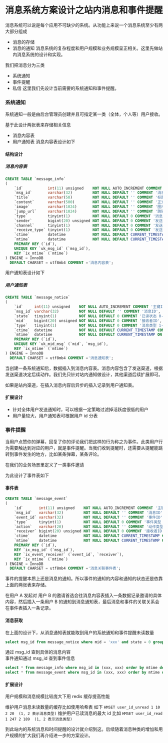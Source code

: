 # 消息系统方案设计之站内消息和事件提醒

消息系统可以说是每个应用不可缺少的系统。从功能上来说一个消息系统至少有两大部分组成

* 消息的存储
* 消息的通知
消息系统的复杂程度和用户规模和业务规模呈正相关。这里先做站内消息系统的设计和实现。  

我们把消息分为三类  

* 系统通知
* 事件提醒
* 私信
这里我们先设计当前需要的系统通知和事件提醒。  

### 系统通知
系统通知一般是由后台管理员创建并且可指定某一类（全体，个人等）用户接收。 

基于此设计两张表来存储相关信息

* 消息内容表
* 用户通知表
消息内容表设计如下

#### 结构设计
##### 消息内容表  
```sql
CREATE TABLE `message_info`
(
    `id`           int(11) unsigned    NOT NULL AUTO_INCREMENT COMMENT '主键ID',
    `msg_id`       varchar(32)         NOT NULL DEFAULT '' COMMENT '消息ID',
    `title`        varchar(50)         NOT NULL DEFAULT '' COMMENT '标题',
    `content`      varchar(500)        NOT NULL DEFAULT '' COMMENT '正文',
    `image`        varchar(1024)       NOT NULL DEFAULT '' COMMENT '图片地址',
    `jump_url`     varchar(1024)       NOT NULL DEFAULT '' COMMENT '跳转链接',
    `type`         tinyint(1)          NOT NULL DEFAULT 0 COMMENT '消息类型 1-系统消息 2-创作邀请 100-其他',
    `sender`       bigint(20) unsigned NOT NULL DEFAULT 0 COMMENT '发送者ID',
    `channel`      tinyint(1)          NOT NULL DEFAULT 0 COMMENT '发送渠道 1-站内 2-短信 3-推送',
    `receive_type` tinyint(1)          NOT NULL DEFAULT 0 COMMENT '发送渠道 1-白名单 2-黑名单 3-单一用户 100-全部',
    `ctime`        datetime            NOT NULL DEFAULT CURRENT_TIMESTAMP COMMENT '创建时间',
    `mtime`        datetime            NOT NULL DEFAULT CURRENT_TIMESTAMP ON UPDATE CURRENT_TIMESTAMP COMMENT '修改时间',
    PRIMARY KEY (`id`),
    UNIQUE KEY `uk_msg_id` (`msg_id`),
    KEY `ix_mtime` (`mtime`)
) ENGINE = InnoDB
  DEFAULT CHARSET = utf8mb4 COMMENT ='消息内容表';
```

用户通知表设计如下
##### 用户通知表
```sql
CREATE TABLE `message_notice`
(
    `id`     int(11) unsigned    NOT NULL AUTO_INCREMENT COMMENT '主键ID',
    `msg_id` varchar(32)         NOT NULL DEFAULT '' COMMENT '消息ID',
    `state`  tinyint(1)          NOT NULL DEFAULT 0 COMMENT '已读状态 0-未读 1-已读',
    `mid`    bigint(20) unsigned NOT NULL DEFAULT 0 COMMENT '接收者ID',
    `type`   tinyint(1)          NOT NULL DEFAULT 0 COMMENT '消息类型 1-系统消息 2-创作邀请 100-其他',
    `ctime`  datetime            NOT NULL DEFAULT CURRENT_TIMESTAMP COMMENT '创建时间',
    `mtime`  datetime            NOT NULL DEFAULT CURRENT_TIMESTAMP ON UPDATE CURRENT_TIMESTAMP COMMENT '修改时间',
    PRIMARY KEY (`id`),
    UNIQUE KEY `uk_mid_msg` (`mid`, `msg_id`),
    KEY `ix_mtime` (`mtime`)
) ENGINE = InnoDB
  DEFAULT CHARSET = utf8mb4 COMMENT ='消息通知表';
```
当创建一条系统通知后，数据插入到消息内容表。消息内容包含了发送渠道，根据发送渠道决定后续动作。我们先只针对站内通知做设计，其他渠道后续扩展即可。  

如果是站内渠道，在插入消息内容后异步的插入记录到用户通知表。

#### 扩展设计
* 针对全体用户发送通知时，可以根据一定策略过滤掉活跃度很低的用户
* 用户量较大，用户通知表可根据用户 id 分表

### 事件提醒
当用户点赞你的弹幕，回复了你的评论我们把这样的行为称之为事件。此类用户行为需要触达到对应的用户，就是事件提醒。当我们收到提醒时，还需要从提醒能跳转到事件发生的地方，比如某条弹幕，某条评论。  

在我们的业务场景里定义了一类事件邀请

为此设计了事件表如下 

#### 事件表
```sql
CREATE TABLE `message_event`
(
    `id`       int(11) unsigned    NOT NULL AUTO_INCREMENT COMMENT '主键ID',
    `msg_id`   varchar(32)         NOT NULL DEFAULT '' COMMENT '消息ID',
    `event_id` varchar(32)         NOT NULL DEFAULT '' COMMENT '事件ID',
    `type`     tinyint(1)          NOT NULL DEFAULT 0 COMMENT '事件类型 2-故事邀请',
    `action`   varchar(20)         NOT NULL DEFAULT '' COMMENT '动作类型',
    `receiver` bigint(20) unsigned NOT NULL DEFAULT 0 COMMENT '接收者ID',
    `ctime`    datetime            NOT NULL DEFAULT CURRENT_TIMESTAMP COMMENT '创建时间',
    `mtime`    datetime            NOT NULL DEFAULT CURRENT_TIMESTAMP ON UPDATE CURRENT_TIMESTAMP COMMENT '修改时间',
    PRIMARY KEY (`id`),
    KEY `ix_msg_id` (`msg_id`),
    KEY `ix_event_receiver` (`event_id`, `receiver`),
    KEY `ix_mtime` (`mtime`)
) ENGINE = InnoDB
  DEFAULT CHARSET = utf8mb4 COMMENT ='消息关联事件表';
```
事件的提醒本质上还是消息的通知。所以事件的通知的内容和通知的状态还是依靠上面的两张表来存储。

在用户 A 发起对 用户 B 的邀请首选会往消息内容表插入一条数据记录邀请的具体内容，然后插入一条用户 B 的通知到消息通知表，最后消息和事件的关联关系会在事件表插入一条记录。

#### 消息获取 
在上面的设计下，从消息通知表就能取到用户的系统通知和事件提醒未读数量

```sql
select msg_id from message_notice where mid = 'xxx' and state = 0 group by type;
```

通过 msg_id 查到具体的消息内容  
事件通知通过 msg_id 查到事件信息  

```sql
select * from message_info where msg_id in (xxx, xxx) order by mtime desc;
select * from message_event where msg_id in (xxx, xxx) order by mtime desc;
```
#### 扩展设计
用户规模和消息规模比较庞大下用 redis 缓存提高性能

维护用户消息未读数量的缓存比如使用哈希表 如下 `HMSET user_id_unread 1 10 2 20  (1, 2 表示消息类型)`
维护用户已读消息的最大 id 比如 `HMSET user_id_read 1 247 2 189  (1, 2 表示消息类型)`

到此站内的系统消息和时间提醒的设计就介绍到这。后续随着消息种类的增加和用户规模的扩大我们再介绍进一步的方案设计。

